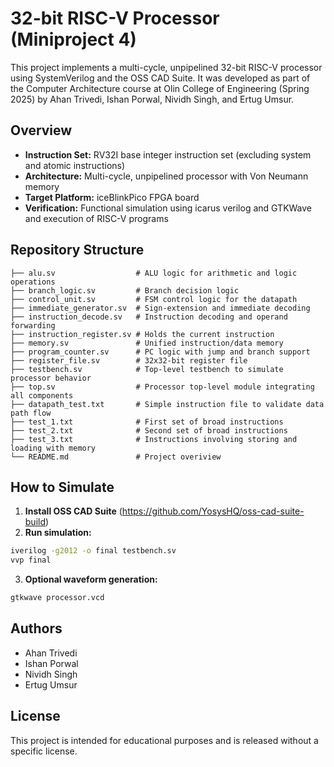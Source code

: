 # 32-bit RISC-V Processor (Miniproject 4)

This project implements a multi-cycle, unpipelined 32-bit RISC-V processor using SystemVerilog and the OSS CAD Suite. It was developed as part of the Computer Architecture course at Olin College of Engineering (Spring 2025) by Ahan Trivedi, Ishan Porwal, Nividh Singh, and Ertug Umsur.

## Overview

- **Instruction Set:** RV32I base integer instruction set (excluding system and atomic instructions)
- **Architecture:** Multi-cycle, unpipelined processor with Von Neumann memory
- **Target Platform:** iceBlinkPico FPGA board
- **Verification:** Functional simulation using icarus verilog and GTKWave and execution of RISC-V programs

## Repository Structure

```
├── alu.sv                  # ALU logic for arithmetic and logic operations
├── branch_logic.sv         # Branch decision logic
├── control_unit.sv         # FSM control logic for the datapath
├── immediate_generator.sv  # Sign-extension and immediate decoding
├── instruction_decode.sv   # Instruction decoding and operand forwarding
├── instruction_register.sv # Holds the current instruction
├── memory.sv               # Unified instruction/data memory
├── program_counter.sv      # PC logic with jump and branch support
├── register_file.sv        # 32x32-bit register file
├── testbench.sv            # Top-level testbench to simulate processor behavior
├── top.sv                  # Processor top-level module integrating all components
├── datapath_test.txt       # Simple instruction file to validate data path flow
├── test_1.txt              # First set of broad instructions
├── test_2.txt              # Second set of broad instructions
├── test_3.txt              # Instructions involving storing and loading with memory
└── README.md               # Project overiview
```

## How to Simulate

1. **Install OSS CAD Suite** (https://github.com/YosysHQ/oss-cad-suite-build)
2. **Run simulation:**

```bash
iverilog -g2012 -o final testbench.sv
vvp final
```

3. **Optional waveform generation:**

```bash
gtkwave processor.vcd
```

## Authors

- Ahan Trivedi
- Ishan Porwal
- Nividh Singh
- Ertug Umsur

## License

This project is intended for educational purposes and is released without a specific license.
